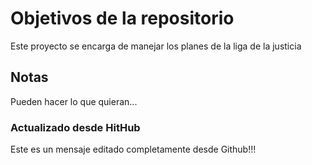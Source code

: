 # Objetivos de la repositorio

Este proyecto se encarga de manejar los planes de la liga de la justicia


## Notas
Pueden hacer lo que quieran...

### Actualizado desde HitHub
Este es un mensaje editado completamente desde Github!!!
